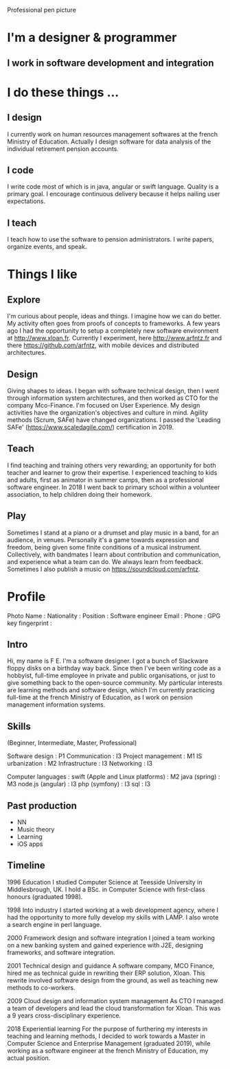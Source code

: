 Professional pen picture

# I'm a designer & programmer
## I work in software development and integration

# I do these things ...
## I design
I currently work on human resources management softwares at the french Ministry of Education.
Actually I design software for data analysis of the individual retirement pension accounts.
## I code
I write code most of which is in java, angular or swift language.
Quality is a primary goal. I encourage continuous delivery because it helps nailing user expectations.
## I teach
I teach how to use the software to pension administrators.
I write papers, organize events, and speak.

# Things I like
## Explore
I'm curious about people, ideas and things. I imagine how we can do better.
My activity often goes from proofs of concepts to frameworks.
A few years ago I had the opportunity to setup a completely new software environment at http://www.xloan.fr.
Currently I experiment, here http://www.arfntz.fr and there https://github.com/arfntz, with mobile devices and distributed architectures.
## Design
Giving shapes to ideas.
I began with software technical design, then I went through information system architectures, and then worked as CTO for the company Mco-Finance.
I'm focused on User Experience. My design activities have the organization's objectives and culture in mind.
Agility methods (Scrum, SAFe) have changed organizations. I passed the 'Leading SAFe' (https://www.scaledagile.com/) certification in 2019.
## Teach
I find teaching and training others very rewarding; an opportunity for both teacher and learner to grow their expertise. I experienced teaching to kids and adults, first as animator in summer camps, then as a professional software engineer. In 2018 I went back to primary school within a volunteer association, to help children doing their homework.
## Play
Sometimes I stand at a piano or a drumset and play music in a band, for an audience, in venues.
Personally it's a game towards expression and freedom, being given some finite conditions of a musical instrument.
Collectively, with bandmates I learn about contribution and communication, and experience what a team can do.
We always learn from feedback.
Sometimes I also publish a music on https://soundcloud.com/arfntz.

# Profile
Photo
Name : 
Nationality : 
Position : Software engineer
Email :
Phone :
GPG key fingerprint : 

## Intro
Hi, my name is F E. I'm a software designer.
I got a bunch of Slackware floppy disks on a birthday way back.
Since then I've been writing code as a hobbyist, full-time employee in private and public organisations, or just to give something back to the open-source community.
My particular interests are learning methods and software design, which I'm currently practicing full-time at the french Ministry of Education, as I work on pension management information systems.

## Skills
(Beginner, Intermediate, Master, Professional)

Software design : P1
Communication : I3
Project management : M1
IS urbanization : M2
Infrastructure : I3
Networking : I3

Computer languages : 
swift (Apple and Linux platforms) : M2
java (spring) : M3
node.js (angular) : I3
php (symfony) : I3
sql : I3

## Past production
- NN
- Music theory
- Learning
- iOS apps

## Timeline
1996 Education
I studied Computer Science at Teesside University in Middlesbrough, UK. I hold a BSc. in Computer Science with first-class honours (graduated 1998).

1998 Into industry
I started working at a web development agency, where I had the opportunity to more fully develop my skills with LAMP. I also wrote a search engine in perl language.

2000 Framework design and software integration
I joined a team working on a new banking system and gained experience with J2E, designing frameworks, and software integration.

2001 Technical design and guidance
A software company, MCO Finance, hired me as technical guide in rewriting their ERP solution, Xloan. This rewrite involved software design from the ground, as well as teaching new methods to co-workers.

2009 Cloud design and information system management
As CTO I managed a team of developers and lead the cloud transformation for Xloan. This was a 9 years cross-disciplinary experience.

2018 Experiential learning
For the purpose of furthering my interests in teaching and learning methods, I decided to work towards a Master in Computer Science and Enterprise Management (graduated 2019), while working as a software engineer at the french Ministry of Education, my actual position.
